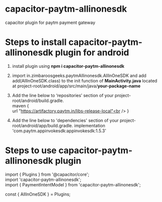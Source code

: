 # capacitor-paytm-allinonesdk
capacitor plugin for paytm payment gateway

# Steps to install capacitor-paytm-allinonesdk plugin for android

1. install plugin using **npm i capacitor-paytm-allinonesdk**

2. import in.zimbaroosgeeks.paytmAllinonesdk.AllInOneSDK and add add(AllInOneSDK.class) to the init function of **MainActivity.java** located at project-root/android/app/src/main/java/**your-package-name**

3. Add the line below to ‘repositories’ section of your project-root/android/build.gradle. <br />
  maven { <br />
    url "https://artifactory.paytm.in/libs-release-local"<br />
  }
  
4. Add the line below to 'dependencies' section of your project-root/android/app/build.gradle.
  implementation 'com.paytm.appinvokesdk:appinvokesdk:1.5.3'
  
# Steps to use capacitor-paytm-allinonesdk plugin

   import { Plugins } from '@capacitor/core'; <br />
   import 'capacitor-paytm-allinonesdk'; <br />
   import { PaymentIntentModel } from 'capacitor-paytm-allinonesdk';

   const { AllInOneSDK } = Plugins;
